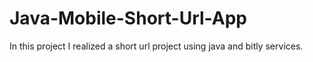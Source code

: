 # Java-Mobile-Short-Url-App
In this project I realized a short url project using java and bitly services.
